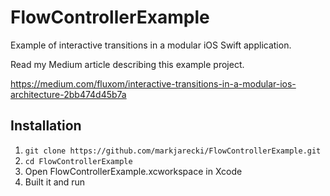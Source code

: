 # FlowControllerExample
Example of interactive transitions in a modular iOS Swift application.

Read my Medium article describing this example project. 

https://medium.com/fluxom/interactive-transitions-in-a-modular-ios-architecture-2bb474d45b7a

## Installation

1. `git clone https://github.com/markjarecki/FlowControllerExample.git`
2. `cd FlowControllerExample`
3. Open FlowControllerExample.xcworkspace in Xcode
4. Built it and run
